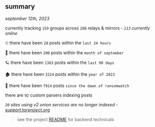 
## summary
_september 12th, 2023_

currently tracking `159` groups across `286` relays & mirrors - _`113` currently online_

⏲ there have been `28` posts within the `last 24 hours`

🦈 there have been `200` posts within the `month of september`

🪐 there have been `1363` posts within the `last 90 days`

🏚 there have been `3224` posts within the `year of 2023`

🦕 there have been `7914` posts `since the dawn of ransomwatch`

there are `92` custom parsers indexing posts

_`20` sites using v2 onion services are no longer indexed - [support.torproject.org](https://support.torproject.org/onionservices/v2-deprecation/)_

> see the project [README](https://github.com/joshhighet/ransomwatch#ransomwatch--) for backend technicals
